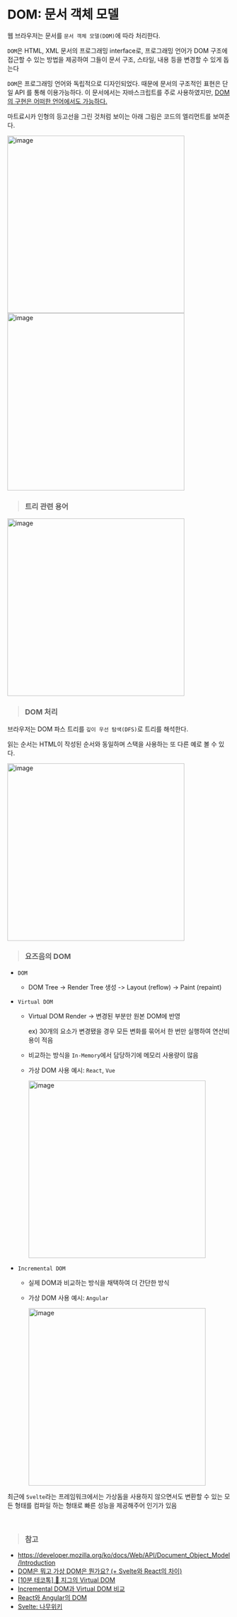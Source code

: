 # DOM: 문서 객체 모델

웹 브라우저는 문서를 `문서 객체 모델(DOM)`에 따라 처리한다.

`DOM`은 HTML, XML 문서의 프로그래밍 interface로, 프로그래밍 언어가 DOM 구조에 접근할 수 있는 방법을 제공하여 그들이 문서 구조, 스타일, 내용 등을 변경할 수 있게 돕는다

`DOM`은 프로그래밍 언어와 독립적으로 디자인되었다. 때문에 문서의 구조적인 표현은 단일 API 를 통해 이용가능하다. 이 문서에서는 자바스크립트를 주로 사용하였지만, <u>DOM의 구현은 어떠한 언어에서도 가능하다.</u>

마트료시카 인형의 등고선을 그린 것처럼 보이는 아래 그림은 코드의 엘리먼트를 보여준다.

<img width="400" alt="image" src="https://user-images.githubusercontent.com/91880235/180338436-86cede5f-5338-4e73-bdc7-54832841456e.png">

<img width="400" alt="image" src="https://user-images.githubusercontent.com/91880235/180338446-09d42d98-3d5d-477b-89c2-2e4cc68d0bff.png">

<br>

> ### 트리 관련 용어
<img width="400" alt="image" src="https://user-images.githubusercontent.com/91880235/180338661-8007f677-cc6e-4985-8e0d-0b7b0348e014.png">

<br>

> ### DOM 처리
브라우저는 DOM 파스 트리를 `깊이 우선 탐색(DFS)`로 트리를 해석한다. 

읽는 순서는 HTML이 작성된 순서와 동일하며 스택을 사용하는 또 다른 예로 볼 수 있다.

<img width="400" alt="image" src="https://user-images.githubusercontent.com/91880235/180338618-f8becf57-d830-41f5-862b-774b7d86aaa8.png">

<br>

> ### 요즈음의 DOM
- `DOM`
  - DOM Tree -> Render Tree 생성 -> Layout (reflow) -> Paint (repaint)
- `Virtual DOM`
  - Virtual DOM Render -> 변경된 부분만 원본 DOM에 반영
    
    ex) 30개의 요소가 변경됐을 경우 모든 변화를 묶어서 한 번만 실행하여 연산비용이 적음
  - 비교하는 방식을 `In-Memory`에서 담당하기에 메모리 사용량이 많음
  - 가상 DOM 사용 예시: `React`, `Vue`

    <img width="400" alt="image" src="https://user-images.githubusercontent.com/91880235/180341236-d52a3e02-59b6-4754-abc0-9d9413a2747b.png">

- `Incremental DOM`
  - 실제 DOM과 비교하는 방식을 채택하여 더 간단한 방식
  - 가상 DOM 사용 예시: `Angular`

    <img width="400" alt="image" src="https://user-images.githubusercontent.com/91880235/180341702-8442f0a4-09cd-4f9e-aecd-3d0f1f8f0e01.png">

최근에 `Svelte`라는 프레임워크에서는 가상돔을 사용하지 않으면서도 변환할 수 있는 모든 형태를 컴파일 하는 형태로 빠른 성능을 제공해주어 인기가 있음




<br>

> ### 참고
- https://developer.mozilla.org/ko/docs/Web/API/Document_Object_Model/Introduction
- [DOM은 뭐고 가상 DOM은 뭔가요? (+ Svelte와 React의 차이)](https://www.youtube.com/watch?v=1ojA5mLWts8)
- [[10분 테코톡] 🥁 지그의 Virtual DOM
](https://www.youtube.com/watch?v=PN_WmsgbQCo)
- [Incremental DOM과 Virtual DOM 비교](https://ui.toast.com/weekly-pick/ko_20210819)
- [React와 Angular의 DOM](https://steadev.tistory.com/88)
- [Svelte: 나무위키](https://namu.wiki/w/Svelte)